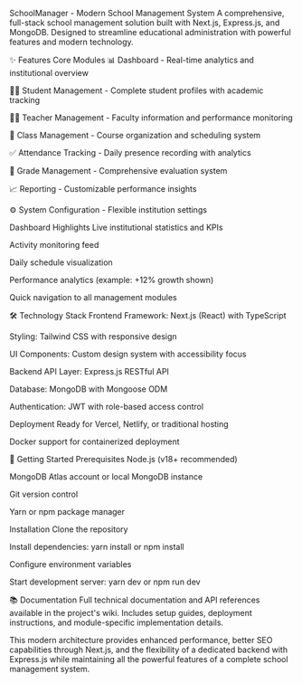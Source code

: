 SchoolManager - Modern School Management System
A comprehensive, full-stack school management solution built with Next.js, Express.js, and MongoDB. Designed to streamline educational administration with powerful features and modern technology.

✨ Features
Core Modules
📊 Dashboard - Real-time analytics and institutional overview

👨‍🎓 Student Management - Complete student profiles with academic tracking

👩‍🏫 Teacher Management - Faculty information and performance monitoring

🏫 Class Management - Course organization and scheduling system

✅ Attendance Tracking - Daily presence recording with analytics

📝 Grade Management - Comprehensive evaluation system

📈 Reporting - Customizable performance insights

⚙️ System Configuration - Flexible institution settings

Dashboard Highlights
Live institutional statistics and KPIs

Activity monitoring feed

Daily schedule visualization

Performance analytics (example: +12% growth shown)

Quick navigation to all management modules

🛠️ Technology Stack
Frontend
Framework: Next.js (React) with TypeScript

Styling: Tailwind CSS with responsive design

UI Components: Custom design system with accessibility focus

Backend
API Layer: Express.js RESTful API

Database: MongoDB with Mongoose ODM

Authentication: JWT with role-based access control

Deployment
Ready for Vercel, Netlify, or traditional hosting

Docker support for containerized deployment

🚀 Getting Started
Prerequisites
Node.js (v18+ recommended)

MongoDB Atlas account or local MongoDB instance

Git version control

Yarn or npm package manager

Installation
Clone the repository

Install dependencies: yarn install or npm install

Configure environment variables

Start development server: yarn dev or npm run dev

📚 Documentation
Full technical documentation and API references available in the project's wiki. Includes setup guides, deployment instructions, and module-specific implementation details.

This modern architecture provides enhanced performance, better SEO capabilities through Next.js, and the flexibility of a dedicated backend with Express.js while maintaining all the powerful features of a complete school management system.
